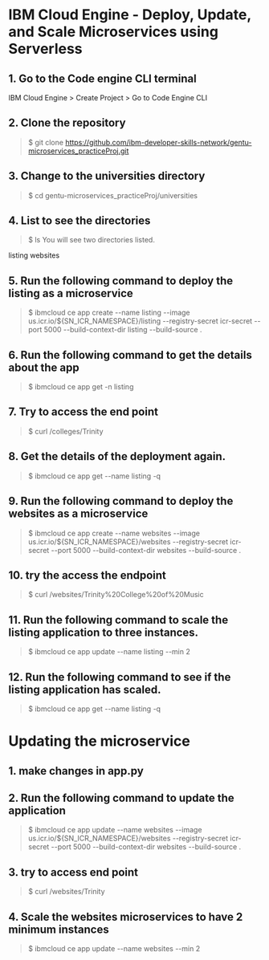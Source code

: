 # IBM Cloud Engine - Deploy, Update, and Scale Microservices using Serverless
## 1. Go to the Code engine CLI terminal
IBM Cloud Engine > Create Project > Go to Code Engine CLI
## 2. Clone the repository
> $ git clone https://github.com/ibm-developer-skills-network/gentu-microservices_practiceProj.git
## 3. Change to the universities directory
> $ cd gentu-microservices_practiceProj/universities
## 4. List to see the directories
> $ ls 
You will see two directories listed.

listing
websites
## 5. Run the following command to deploy the listing as a microservice 
> $ ibmcloud ce app create --name listing --image us.icr.io/${SN_ICR_NAMESPACE}/listing --registry-secret icr-secret --port 5000 --build-context-dir listing --build-source .
## 6. Run the following command to get the details about the app 
> $ ibmcloud ce app get -n listing
## 7. Try to access the end point 
> $ curl <your deplymenturl>/colleges/Trinity
## 8. Get the details of the deployment again.
> $ ibmcloud ce app get --name listing -q
## 9. Run the following command to deploy the websites as a microservice 
> $ ibmcloud ce app create --name websites --image us.icr.io/${SN_ICR_NAMESPACE}/websites --registry-secret icr-secret --port 5000 --build-context-dir websites --build-source .
## 10. try the access the endpoint 
> $ curl <your deplymenturl>/websites/Trinity%20College%20of%20Music
## 11. Run the following command to scale the listing application to three instances.
> $ ibmcloud ce app update --name listing --min 2
## 12. Run the following command to see if the listing application has scaled.
> $ ibmcloud ce app get --name listing -q 

# Updating the microservice
## 1.  make changes in app.py
## 2. Run the following command to update the application
> $ ibmcloud ce app update --name websites --image us.icr.io/${SN_ICR_NAMESPACE}/websites --registry-secret icr-secret --port 5000 --build-context-dir websites --build-source .
## 3. try to access end point
> $ curl <your deplymenturl>/websites/Trinity
## 4. Scale the websites microservices to have 2 minimum instances 
> $ ibmcloud ce app update --name websites --min 2
